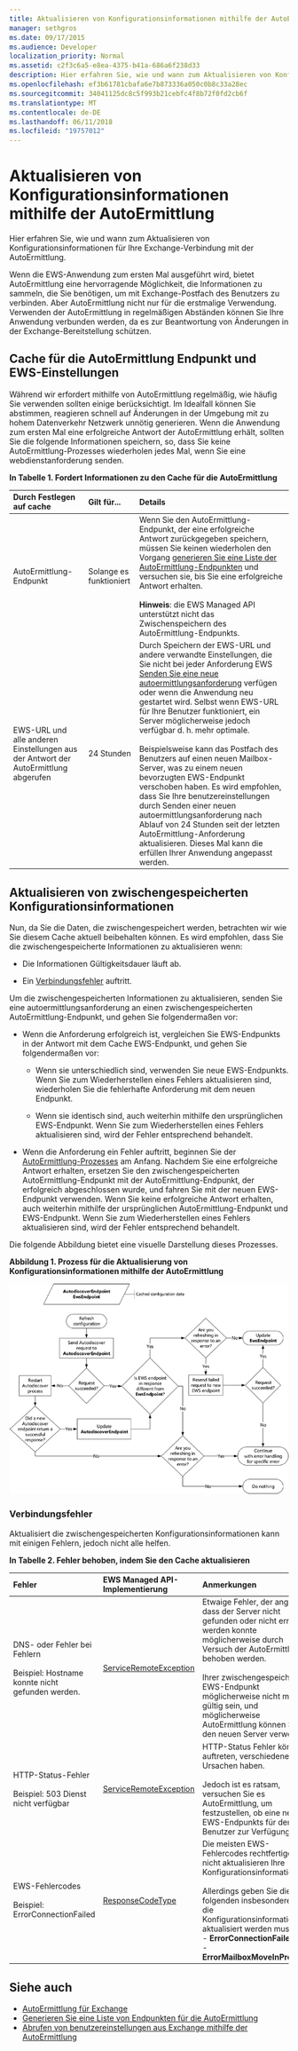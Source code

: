 ```yaml
---
title: Aktualisieren von Konfigurationsinformationen mithilfe der AutoErmittlung
manager: sethgros
ms.date: 09/17/2015
ms.audience: Developer
localization_priority: Normal
ms.assetid: c2f3c6a5-e8ea-4375-b41a-686a6f238d33
description: Hier erfahren Sie, wie und wann zum Aktualisieren von Konfigurationsinformationen für Ihre Exchange-Verbindung mit der AutoErmittlung.
ms.openlocfilehash: ef3b61781cbafa6e7b873336a050c0b8c33a28ec
ms.sourcegitcommit: 34041125dc8c5f993b21cebfc4f8b72f0fd2cb6f
ms.translationtype: MT
ms.contentlocale: de-DE
ms.lasthandoff: 06/11/2018
ms.locfileid: "19757012"
---
```

# <a name="refresh-configuration-information-by-using-autodiscover"></a>Aktualisieren von Konfigurationsinformationen mithilfe der AutoErmittlung

Hier erfahren Sie, wie und wann zum Aktualisieren von Konfigurationsinformationen für Ihre Exchange-Verbindung mit der AutoErmittlung.
  
Wenn die EWS-Anwendung zum ersten Mal ausgeführt wird, bietet AutoErmittlung eine hervorragende Möglichkeit, die Informationen zu sammeln, die Sie benötigen, um mit Exchange-Postfach des Benutzers zu verbinden. Aber AutoErmittlung nicht nur für die erstmalige Verwendung. Verwenden der AutoErmittlung in regelmäßigen Abständen können Sie Ihre Anwendung verbunden werden, da es zur Beantwortung von Änderungen in der Exchange-Bereitstellung schützen.
  
## <a name="cache-autodiscover-endpoint-and-ews-settings"></a>Cache für die AutoErmittlung Endpunkt und EWS-Einstellungen
<a name="bk_CacheSettings"> </a>

Während wir erfordert mithilfe von AutoErmittlung regelmäßig, wie häufig Sie verwenden sollten einige berücksichtigt. Im Idealfall können Sie abstimmen, reagieren schnell auf Änderungen in der Umgebung mit zu hohem Datenverkehr Netzwerk unnötig generieren. Wenn die Anwendung zum ersten Mal eine erfolgreiche Antwort der AutoErmittlung erhält, sollten Sie die folgende Informationen speichern, so, dass Sie keine AutoErmittlung-Prozesses wiederholen jedes Mal, wenn Sie eine webdienstanforderung senden.
  
**In Tabelle 1. Fordert Informationen zu den Cache für die AutoErmittlung**

|**Durch Festlegen auf cache**|**Gilt für...**|**Details**|
|:-----|:-----|:-----|
|AutoErmittlung-Endpunkt  <br/> |Solange es funktioniert  <br/> |Wenn Sie den AutoErmittlung-Endpunkt, der eine erfolgreiche Antwort zurückgegeben speichern, müssen Sie keinen wiederholen den Vorgang [generieren Sie eine Liste der AutoErmittlung-Endpunkten](how-to-generate-a-list-of-autodiscover-endpoints.md) und versuchen sie, bis Sie eine erfolgreiche Antwort erhalten.<br/><br/> **Hinweis**: die EWS Managed API unterstützt nicht das Zwischenspeichern des AutoErmittlung-Endpunkts.           |
|EWS-URL und alle anderen Einstellungen aus der Antwort der AutoErmittlung abgerufen  <br/> |24 Stunden  <br/> |Durch Speichern der EWS-URL und andere verwandte Einstellungen, die Sie nicht bei jeder Anforderung EWS [Senden Sie eine neue autoermittlungsanforderung](how-to-get-user-settings-from-exchange-by-using-autodiscover.md) verfügen oder wenn die Anwendung neu gestartet wird. Selbst wenn EWS-URL für Ihre Benutzer funktioniert, ein Server möglicherweise jedoch verfügbar d. h. mehr optimale.<br/><br/> Beispielsweise kann das Postfach des Benutzers auf einen neuen Mailbox-Server, was zu einem neuen bevorzugten EWS-Endpunkt verschoben haben. Es wird empfohlen, dass Sie Ihre benutzereinstellungen durch Senden einer neuen autoermittlungsanforderung nach Ablauf von 24 Stunden seit der letzten AutoErmittlung-Anforderung aktualisieren. Dieses Mal kann die erfüllen Ihrer Anwendung angepasst werden.  <br/> |
   
## <a name="refresh-cached-configuration-information"></a>Aktualisieren von zwischengespeicherten Konfigurationsinformationen
<a name="bk_RefreshConfig"> </a>

Nun, da Sie die Daten, die zwischengespeichert werden, betrachten wir wie Sie diesem Cache aktuell beibehalten können. Es wird empfohlen, dass Sie die zwischengespeicherte Informationen zu aktualisieren wenn:
  
- Die Informationen Gültigkeitsdauer läuft ab.
    
- Ein [Verbindungsfehler](#bk_ConnectionErrors) auftritt. 
    
Um die zwischengespeicherten Informationen zu aktualisieren, senden Sie eine autoermittlungsanforderung an einen zwischengespeicherten AutoErmittlung-Endpunkt, und gehen Sie folgendermaßen vor:
  
- Wenn die Anforderung erfolgreich ist, vergleichen Sie EWS-Endpunkts in der Antwort mit dem Cache EWS-Endpunkt, und gehen Sie folgendermaßen vor:
    
  - Wenn sie unterschiedlich sind, verwenden Sie neue EWS-Endpunkts. Wenn Sie zum Wiederherstellen eines Fehlers aktualisieren sind, wiederholen Sie die fehlerhafte Anforderung mit dem neuen Endpunkt.
    
  - Wenn sie identisch sind, auch weiterhin mithilfe den ursprünglichen EWS-Endpunkt. Wenn Sie zum Wiederherstellen eines Fehlers aktualisieren sind, wird der Fehler entsprechend behandelt.
    
- Wenn die Anforderung ein Fehler auftritt, beginnen Sie der [AutoErmittlung-Prozesses](autodiscover-for-exchange.md) am Anfang. Nachdem Sie eine erfolgreiche Antwort erhalten, ersetzen Sie den zwischengespeicherten AutoErmittlung-Endpunkt mit der AutoErmittlung-Endpunkt, der erfolgreich abgeschlossen wurde, und fahren Sie mit der neuen EWS-Endpunkt verwenden. Wenn Sie keine erfolgreiche Antwort erhalten, auch weiterhin mithilfe der ursprünglichen AutoErmittlung-Endpunkt und EWS-Endpunkt. Wenn Sie zum Wiederherstellen eines Fehlers aktualisieren sind, wird der Fehler entsprechend behandelt. 
    
Die folgende Abbildung bietet eine visuelle Darstellung dieses Prozesses.
  
**Abbildung 1. Prozess für die Aktualisierung von Konfigurationsinformationen mithilfe der AutoErmittlung**

![Schematisches Diagramm, das zeigt, wie die AutoErmittlung Konfigurationsinformationen aktualisiert.](media/Ex15_Autodiscover_Refresh_Flowchart.png)
  
### <a name="connection-related-errors"></a>Verbindungsfehler
<a name="bk_ConnectionErrors"> </a>

Aktualisiert die zwischengespeicherten Konfigurationsinformationen kann mit einigen Fehlern, jedoch nicht alle helfen. 
  
**In Tabelle 2. Fehler behoben, indem Sie den Cache aktualisieren**

|**Fehler**|**EWS Managed API-Implementierung**|**Anmerkungen**|
|:-----|:-----|:-----|
|DNS- oder Fehler bei Fehlern<br/><br/> Beispiel: Hostname konnte nicht gefunden werden.  <br/> |[ServiceRemoteException](https://msdn.microsoft.com/library/Microsoft.Exchange.WebServices.Data.ServiceRemoteException.aspx) <br/> |Etwaige Fehler, der angibt, dass der Server nicht gefunden oder nicht erreicht werden konnte möglicherweise durch Versuch der AutoErmittlung behoben werden. <br/><br/> Ihrer zwischengespeicherte EWS-Endpunkt möglicherweise nicht mehr gültig sein, und möglicherweise AutoErmittlung können Sie auf den neuen Server verweisen.  <br/> |
|HTTP-Status-Fehler<br/><br/> Beispiel: 503 Dienst nicht verfügbar  <br/> |[ServiceRemoteException](https://msdn.microsoft.com/library/Microsoft.Exchange.WebServices.Data.ServiceRemoteException.aspx) <br/> |HTTP-Status Fehler können auftreten, verschiedene Ursachen haben.<br/><br/> Jedoch ist es ratsam, versuchen Sie es AutoErmittlung, um festzustellen, ob eine neue EWS-Endpunkts für den Benutzer zur Verfügung steht.  <br/> |
|EWS-Fehlercodes <br/><br/> Beispiel: ErrorConnectionFailed <br/> |[ResponseCodeType](https://msdn.microsoft.com/library/Microsoft.Exchange.WebServices.Data.ResponseCodeType.aspx) <br/> | Die meisten EWS-Fehlercodes rechtfertigen nicht aktualisieren Ihre Konfigurationsinformationen.<br/><br/> Allerdings geben Sie die folgenden insbesondere, dass die Konfigurationsinformationen aktualisiert werden muss:<br/>- **ErrorConnectionFailed** <br/>- **ErrorMailboxMoveInProgress** <br/> |
   
## <a name="see-also"></a>Siehe auch

- [AutoErmittlung für Exchange](autodiscover-for-exchange.md)  
- [Generieren Sie eine Liste von Endpunkten für die AutoErmittlung](how-to-generate-a-list-of-autodiscover-endpoints.md)   
- [Abrufen von benutzereinstellungen aus Exchange mithilfe der AutoErmittlung](how-to-get-user-settings-from-exchange-by-using-autodiscover.md)
    

